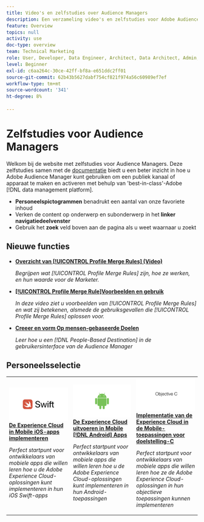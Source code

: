 ```yaml
---
title: Video's en zelfstudies over Audience Managers
description: Een verzameling video's en zelfstudies voor Adobe Audience Manager.
feature: Overview
topics: null
activity: use
doc-type: overview
team: Technical Marketing
role: User, Developer, Data Engineer, Architect, Data Architect, Admin, Leader
level: Beginner
exl-id: c6aa264c-30ce-42ff-bf8a-e651ddc2ff01
source-git-commit: 62b43b5627dabf754cf821f974a56c60989ef7ef
workflow-type: tm+mt
source-wordcount: '341'
ht-degree: 8%

---
```


# Zelfstudies voor Audience Managers

Welkom bij de website met zelfstudies voor Audience Managers. Deze zelfstudies samen met de [documentatie](https://experienceleague.adobe.com/docs/audience-manager/user-guide/aam-home.html) biedt u een beter inzicht in hoe u Adobe Audience Manager kunt gebruiken om een publiek kanaal of apparaat te maken en activeren met behulp van &#39;best-in-class&#39;-Adobe [!DNL data management platform].

* **Personeelspictogrammen** benadrukt een aantal van onze favoriete inhoud
* Verken de content op onderwerp en subonderwerp in het **linker navigatiedeelvenster**
* Gebruik het **zoek** veld boven aan de pagina als u weet waarnaar u zoekt

## Nieuwe functies

* **[Overzicht van [!UICONTROL Profile Merge Rules] (Video)](build-and-manage-audiences/profile-merge/overview-of-profile-merge-rules.md)**

   *Begrijpen wat [!UICONTROL Profile Merge Rules] zijn, hoe ze werken, en hun waarde voor de Marketer.*

* **[[!UICONTROL Profile Merge Rule]Voorbeelden en gebruik](build-and-manage-audiences/profile-merge/profile-merge-rule-examples-and-use-cases.md)**

   *In deze video ziet u voorbeelden van [!UICONTROL Profile Merge Rules] en wat zij betekenen, alsmede de gebruiksgevallen die [!UICONTROL Profile Merge Rules] oplossen voor.*

* **[Creeer en vorm Op mensen-gebaseerde Doelen](data-activation/people-based-destinations/create-and-configure-people-based-destinations.md)**

   *Leer hoe u een [!DNL People-Based Destination] in de gebruikersinterface van de Audience Manager*

## Personeelsselectie

<table>
<tr>
  <td>
    <a href="https://experienceleague.adobe.com/docs/launch-learn/implementing-in-mobile-ios-swift-apps-with-launch/index.html?lang=en">
      <img alt="miniatuurafbeelding voor de zelfstudie 'De Experience Cloud implementeren in Mobile iOS Swift-toepassingen'" src="assets/thumb_swift.png" />
    </a>
    <div>
      <a href="https://experienceleague.adobe.com/docs/launch-learn/implementing-in-mobile-ios-swift-apps-with-launch/index.html?lang=en">
    <strong>De Experience Cloud in Mobile iOS-apps implementeren</strong>
    </a>
    </div>
    <p>
    <em>Perfect startpunt voor ontwikkelaars van mobiele apps die willen leren hoe u de Adobe Experience Cloud-oplossingen kunt implementeren in hun iOS Swift-apps</em>
    <p>
  </td>
  <td>
    <a href="https://experienceleague.adobe.com/docs/launch-learn/implementing-in-mobile-android-apps-with-launch/index.html?lang=en">
      <img alt="miniatuurafbeelding voor de zelfstudie 'Experience Cloud implementeren in Mobile Android-toepassingen'" src="assets/thumb_android.png" />
    </a>
    <div>
      <a href="https://experienceleague.adobe.com/docs/launch-learn/implementing-in-mobile-android-apps-with-launch/index.html?lang=en">
    <strong>De Experience Cloud uitvoeren in Mobile [!DNL Android] Apps</strong>
    </a>
    </div>
    <p>
    <em>Perfect startpunt voor ontwikkelaars van mobiele apps die willen leren hoe u de Adobe Experience Cloud-oplossingen kunt implementeren in hun Android-toepassingen</em>
    <p>
  </td>
  <td>
    <a href="https://experienceleague.adobe.com/docs/launch-learn/implementing-in-mobile-ios-objective-c-apps-with-launch/index.html?lang=en">
      <img alt="miniatuurafbeelding voor de zelfstudie 'De Experience Cloud in Mobile-toepassingen voor doelstelling-C implementeren'" src="assets/thumb_objective_c.png" />
    </a>
    <div>
      <a href="https://experienceleague.adobe.com/docs/launch-learn/implementing-in-mobile-ios-objective-c-apps-with-launch/index.html?lang=en">
    <strong>Implementatie van de Experience Cloud in de Mobile-toepassingen voor doelstelling-C</strong>
    </a>
    </div>
    <p>
    <em>Perfect startpunt voor ontwikkelaars van mobiele apps die willen leren hoe ze de Adobe Experience Cloud-oplossingen in hun objectieve toepassingen kunnen implementeren</em>
    <p>
  </td>
</tr>
</table>
